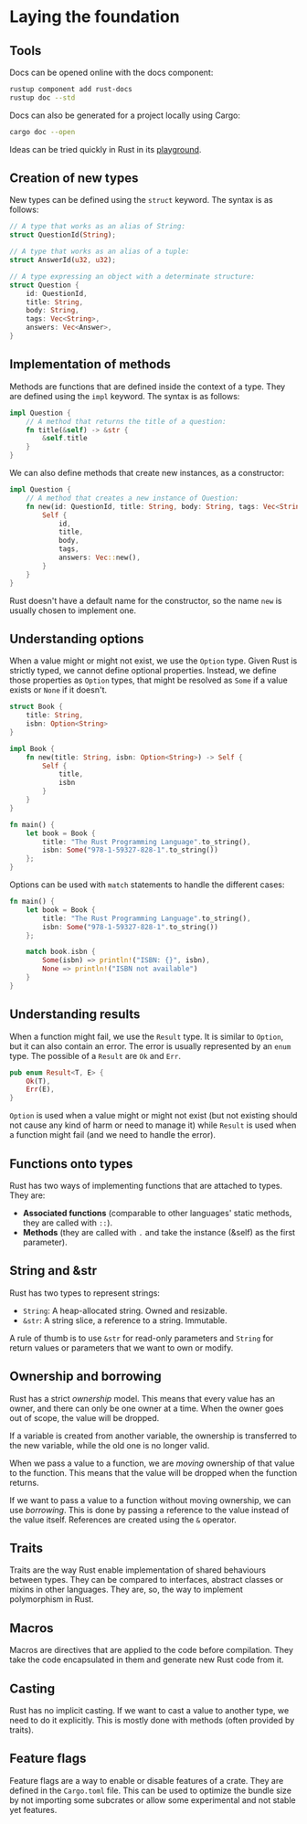 # Laying the foundation

## Tools

Docs can be opened online with the docs component:

```bash
rustup component add rust-docs
rustup doc --std
```

Docs can also be generated for a project locally using Cargo:

```bash
cargo doc --open
```

Ideas can be tried quickly in Rust in its [playground](https://play.rust-lang.org/).

## Creation of new types

New types can be defined using the  `struct` keyword. The syntax is as follows:

```rust
// A type that works as an alias of String:
struct QuestionId(String);

// A type that works as an alias of a tuple:
struct AnswerId(u32, u32);

// A type expressing an object with a determinate structure:
struct Question {
    id: QuestionId,
    title: String,
    body: String,
    tags: Vec<String>,
    answers: Vec<Answer>,
}
```

## Implementation of methods

Methods are functions that are defined inside the context of a type. They are defined using the `impl` keyword. The
syntax is as follows:

```rust
impl Question {
    // A method that returns the title of a question:
    fn title(&self) -> &str {
        &self.title
    }
}
```

We can also define methods that create new instances, as a constructor:

```rust
impl Question {
    // A method that creates a new instance of Question:
    fn new(id: QuestionId, title: String, body: String, tags: Vec<String>) -> Self {
        Self {
            id,
            title,
            body,
            tags,
            answers: Vec::new(),
        }
    }
}
```

Rust doesn't have a default name for the constructor, so the name `new` is usually chosen to implement one.

## Understanding options

When a value might or might not exist, we use the `Option` type. Given Rust is strictly typed, we cannot define optional
properties. Instead, we define those properties as `Option` types, that might be resolved as `Some` if a value exists
or `None` if it doesn't.

```rust
struct Book {
    title: String,
    isbn: Option<String>
}

impl Book {
    fn new(title: String, isbn: Option<String>) -> Self {
        Self {
            title,
            isbn
        }
    }
}

fn main() {
    let book = Book {
        title: "The Rust Programming Language".to_string(),
        isbn: Some("978-1-59327-828-1".to_string())
    };
}
```

Options can be used with `match` statements to handle the different cases:

```rust
fn main() {
    let book = Book {
        title: "The Rust Programming Language".to_string(),
        isbn: Some("978-1-59327-828-1".to_string())
    };

    match book.isbn {
        Some(isbn) => println!("ISBN: {}", isbn),
        None => println!("ISBN not available")
    }
}
```

## Understanding results

When a function might fail, we use the `Result` type. It is similar to `Option`, but it can also contain an error. The
error is usually represented by an `enum` type. The possible of a `Result` are `Ok` and `Err`.

```rust
pub enum Result<T, E> {
    Ok(T),
    Err(E),
}
```

`Option` is used when a value might or might not exist (but not existing should not cause any kind of harm or need to
manage it) while `Result` is used when a function might fail (and we need to handle the error).

## Functions onto types

Rust has two ways of implementing functions that are attached to types. They are:

- **Associated functions** (comparable to other languages' static methods, they are called with `::`).
- **Methods** (they are called with `.` and take the instance (&self) as the first parameter).

## String and &str

Rust has two types to represent strings:

- `String`: A heap-allocated string. Owned and resizable.
- `&str`: A string slice, a reference to a string. Immutable.

A rule of thumb is to use `&str` for read-only parameters and `String` for return values or parameters that we want to
own or modify.

## Ownership and borrowing

Rust has a strict *ownership* model. This means that every value has an owner, and there can only be one owner at a
time. When the owner goes out of scope, the value will be dropped.

If a variable is created from another variable, the ownership is transferred to the new variable, while the old one is
no longer valid.

When we pass a value to a function, we are *moving* ownership of that value to the function. This means that the value
will be dropped when the function returns.

If we want to pass a value to a function without moving ownership, we can use *borrowing*. This is done by passing a
reference to the value instead of the value itself. References are created using the `&` operator.

## Traits

Traits are the way Rust enable implementation of shared behaviours between types. They can be compared to interfaces,
abstract classes or mixins in other languages. They are, so, the way to implement polymorphism in Rust.

## Macros

Macros are directives that are applied to the code before compilation. They take the code encapsulated in them and
generate new Rust code from it.

## Casting

Rust has no implicit casting. If we want to cast a value to another type, we need to do it explicitly. This is mostly
done with methods (often provided by traits).

## Feature flags

Feature flags are a way to enable or disable features of a crate. They are defined in the `Cargo.toml` file. This can be
used to optimize the bundle size by not importing some subcrates or allow some experimental and not stable yet features.
